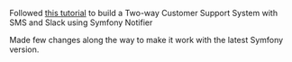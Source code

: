 Followed [this tutorial](https://www.twilio.com/blog/build-two-way-customer-support-system-sms-slack-symfony-notifier)
to build a Two-way Customer Support System with SMS and Slack using Symfony Notifier

Made few changes along the way to make it work with the
latest Symfony version.